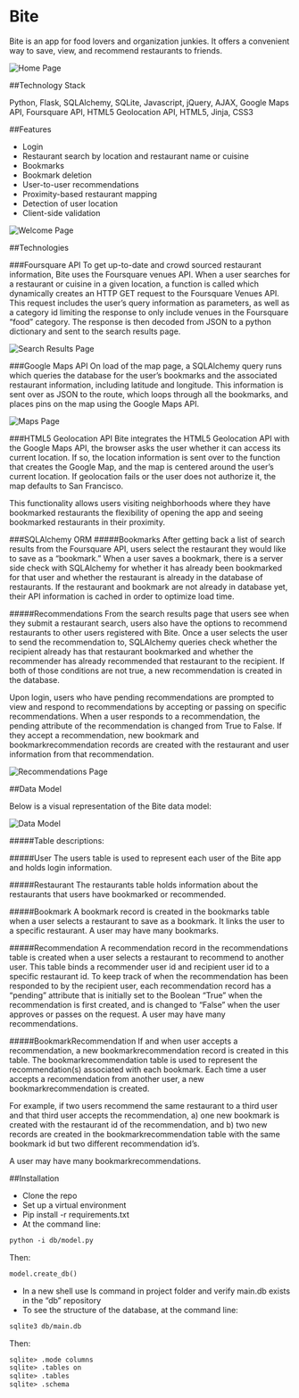 Bite
============

Bite is an app for food lovers and organization junkies. It offers a convenient way to save, view, and recommend restaurants to friends. 

![Home Page](https://github.com/gabygandrade/FoodMapper/blob/master/static/img/home-srcshot.png)

##Technology Stack

Python, Flask, SQLAlchemy, SQLite, Javascript, jQuery, AJAX, Google Maps API, Foursquare API, HTML5 Geolocation API, HTML5, Jinja, CSS3

##Features
- Login
- Restaurant search by location and restaurant name or cuisine
- Bookmarks
- Bookmark deletion
- User-to-user recommendations
- Proximity-based restaurant mapping
- Detection of user location
- Client-side validation

![Welcome Page](https://github.com/gabygandrade/FoodMapper/blob/master/static/img/welcome-srcshot.png)

##Technologies

###Foursquare API
To get up-to-date and crowd sourced restaurant information, Bite uses the Foursquare venues API. When a user searches for a restaurant or cuisine in a given location, a function is called which dynamically creates an HTTP GET request to the Foursquare Venues API. This request includes the user’s query information as parameters, as well as a category id limiting the response to only include venues in the Foursquare “food” category. The response is then decoded from JSON to a python dictionary and sent to the search results page.

![Search Results Page](https://github.com/gabygandrade/FoodMapper/blob/master/static/img/search-results-srcshot.png)

###Google Maps API
On load of the map page, a SQLAlchemy query runs which queries the database for the user’s bookmarks and the associated restaurant information, including latitude and longitude. This information is sent over as JSON to the route, which loops through all the bookmarks, and places pins on the map using the Google Maps API. 

![Maps Page](https://github.com/gabygandrade/FoodMapper/blob/master/static/img/map-srcshot.png)

###HTML5 Geolocation API
Bite integrates the HTML5 Geolocation API with the Google Maps API, the browser asks the user whether it can access its current location. If so, the location information is sent over to the function that creates the Google Map, and the map is centered around the user’s current location. If geolocation fails or the user does not authorize it, the map defaults to San Francisco.

This functionality allows users visiting neighborhoods where they have bookmarked restaurants the flexibility of opening the app and seeing bookmarked restaurants in their proximity. 

###SQLAlchemy ORM
#####Bookmarks
After getting back a list of search results from the Foursquare API, users select the restaurant they would like to save as a “bookmark.” When a user saves a bookmark, there is a server side check with SQLAlchemy for whether it has already been bookmarked for that user and whether the restaurant is already in the database of restaurants. If the restaurant and bookmark are not already in database yet, their API information is cached in order to optimize load time. 

#####Recommendations
From the search results page that users see when they submit a restaurant search, users also have the options to recommend restaurants to other users registered with Bite. Once a user selects the user to send the recommendation to, SQLAlchemy queries check whether the recipient already has that restaurant bookmarked and whether the recommender has already recommended that restaurant to the recipient. If both of those conditions are not true, a new recommendation is created in the database.

Upon login, users who have pending recommendations are prompted to view and respond to recommendations by accepting or passing on specific recommendations. When a user responds to a recommendation, the pending attribute of the recommendation is changed from True to False. If they accept a recommendation, new bookmark and bookmarkrecommendation records are created with the restaurant and user information from that recommendation. 

![Recommendations Page](https://github.com/gabygandrade/FoodMapper/blob/master/static/img/recommendations-scrshot.png)

##Data Model

Below is a visual representation of the Bite data model:

![Data Model](https://github.com/gabygandrade/FoodMapper/blob/master/static/img/data_model.png)

#####Table descriptions:

#####User
The users table is used to represent each user of the Bite app and holds login information.

#####Restaurant
The restaurants table holds information about the restaurants that users have bookmarked or recommended. 

#####Bookmark
A bookmark record is created in the bookmarks table when a user selects a restaurant to save as a bookmark. It links the user to a specific restaurant. A user may have many bookmarks.

#####Recommendation
A recommendation record in the recommendations table is created when a user selects a restaurant to recommend to another user. This table binds a recommender user id and recipient user id to a specific restaurant id. To keep track of when the recommendation has been responded to by the recipient user, each recommendation record has a “pending” attribute that is initially set to the Boolean “True” when the recommendation is first created, and is changed to “False” when the user approves or passes on the request. A user may have many recommendations. 

#####BookmarkRecommendation
If and when user accepts a recommendation, a new bookmarkrecommendation record is created in this table. The bookmarkrecommendation table is used to represent the recommendation(s) associated with each bookmark. Each time a user accepts a recommendation from another user, a new bookmarkrecommendation is created. 

For example, if two users recommend the same restaurant to a third user and that third user accepts the recommendation, a) one new bookmark is created with the restaurant id of the recommendation, and b) two new records are created in the bookmarkrecommendation table with the same bookmark id but two different recommendation id’s.

A user may have many bookmarkrecommendations.

##Installation

- Clone the repo
- Set up a virtual environment
- Pip install -r requirements.txt
- At the command line:
```xml
python -i db/model.py
```
Then:
```xml
model.create_db()
```
- In a new shell use ls command in project folder and verify main.db exists in the “db” repository
- To see the structure of the database, at the command line:
```xml
sqlite3 db/main.db 
```
Then:
```xml
sqlite> .mode columns
sqlite> .tables on
sqlite> .tables 
sqlite> .schema
```




